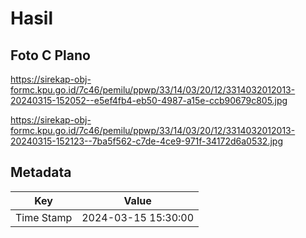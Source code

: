 # Hasil

## Foto C Plano

https://sirekap-obj-formc.kpu.go.id/7c46/pemilu/ppwp/33/14/03/20/12/3314032012013-20240315-152052--e5ef4fb4-eb50-4987-a15e-ccb90679c805.jpg

https://sirekap-obj-formc.kpu.go.id/7c46/pemilu/ppwp/33/14/03/20/12/3314032012013-20240315-152123--7ba5f562-c7de-4ce9-971f-34172d6a0532.jpg


## Metadata

| Key        | Value               |
| ---------- | ------------------- |
| Time Stamp | 2024-03-15 15:30:00 |



